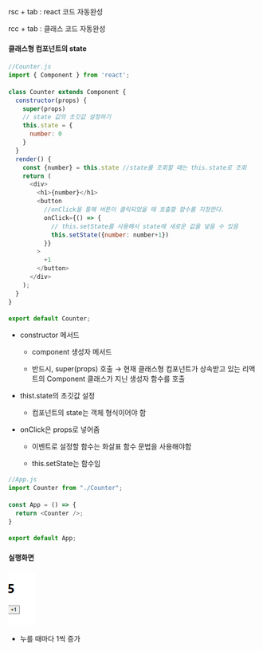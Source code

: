 rsc + tab : react 코드 자동완성

rcc + tab : 클래스 코드 자동완성



#### 클래스형 컴포넌트의 state

```js
//Counter.js
import { Component } from 'react';

class Counter extends Component {
  constructor(props) {
    super(props)
    // state 값의 초깃값 설정하기
    this.state = {
      number: 0
    }
  }
  render() {
    const {number} = this.state //state를 조회할 때는 this.state로 조회
    return (
      <div>
        <h1>{number}</h1>
        <button
          //onClick을 통해 버튼이 클릭되었을 때 호출할 함수를 지정한다.
          onClick={() => {
            // this.setState를 사용해서 state에 새로운 값을 넣을 수 있음
            this.setState({number: number+1})
          }}
        >
          +1
        </button>
      </div>
    );
  }
}

export default Counter;
```

- constructor 메서드 
  
  - component 생성자 메서드
  
  - 반드시, super(props) 호출 → 현재 클래스형 컴포넌트가 상속받고 있는 리액트의 Component 클래스가 지닌 생성자 함수를 호출

- thist.state의 초깃값 설정
  
  - 컴포넌트의 state는 객체 형식이어야 함

- onClick은 props로 넣어줌
  
  - 이벤트로 설정할 함수는 화살표 함수 문법을 사용해야함
  
  - this.setState는 함수임
  
   

```js
//App.js
import Counter from "./Counter";

const App = () => {
  return <Counter />;
}

export default App;

```



#### 실행화면

![](0716_TIL_state_assets/2022-07-16-16-50-22-image.png)

- 누를 때마다 1씩 증가
